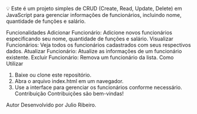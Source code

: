 💡 Este é um projeto simples de CRUD (Create, Read, Update, Delete) em JavaScript para gerenciar informações de funcionários, incluindo nome, quantidade de funções e salário.

Funcionalidades
Adicionar Funcionário: Adicione novos funcionários especificando seu nome, quantidade de funções e salário.
Visualizar Funcionários: Veja todos os funcionários cadastrados com seus respectivos dados.
Atualizar Funcionário: Atualize as informações de um funcionário existente.
Excluir Funcionário: Remova um funcionário da lista.
Como Utilizar
1. Baixe ou clone este repositório.
2. Abra o arquivo index.html em um navegador.
3. Use a interface para gerenciar os funcionários conforme necessário.
Contribuição
Contribuições são bem-vindas!

Autor
Desenvolvido por Julio Ribeiro.
